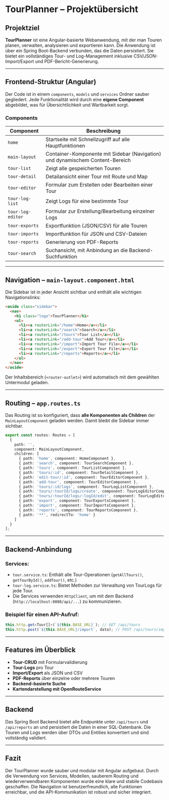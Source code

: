 #  TourPlanner – Projektübersicht

##  Projektziel

**TourPlanner** ist eine Angular-basierte Webanwendung, mit der man Touren planen, verwalten, analysieren und exportieren kann. Die Anwendung ist über ein Spring Boot-Backend verbunden, das die Daten persistiert. Sie bietet ein vollständiges Tour- und Log-Management inklusive CSV/JSON-Import/Export und PDF-Bericht-Generierung.

---

## Frontend-Struktur (Angular)

Der Code ist in einem `components`, `models` und `services` Ordner sauber gegliedert. Jede Funktionalität wird durch eine **eigene Component** abgebildet, was für Übersichtlichkeit und Wartbarkeit sorgt.

### Components

| Component                | Beschreibung                                                                 |
|--------------------------|------------------------------------------------------------------------------|
| `home`                   | Startseite mit Schnellzugriff auf alle Hauptfunktionen                       |
| `main-layout`            | Container-Komponente mit Sidebar (Navigation) und dynamischem Content-Bereich |
| `tour-list`              | Zeigt alle gespeicherten Touren                                              |
| `tour-detail`            | Detailansicht einer Tour mit Route und Map                                   |
| `tour-editor`            | Formular zum Erstellen oder Bearbeiten einer Tour                            |
| `tour-log-list`          | Zeigt Logs für eine bestimmte Tour                                           |
| `tour-log-editor`        | Formular zur Erstellung/Bearbeitung einzelner Logs                           |
| `tour-exports`           | Exportfunktion (JSON/CSV) für alle Touren                                    |
| `tour-imports`           | Importfunktion für JSON und CSV-Dateien                                      |
| `tour-reports`           | Generierung von PDF-Reports                                                  |
| `tour-search`            | Suchansicht, mit Anbindung an die Backend-Suchfunktion                       |

---

## Navigation – `main-layout.component.html`

Die Sidebar ist in jeder Ansicht sichtbar und enthält alle wichtigen Navigationslinks:

```html
<aside class="sidebar">
  <nav>
    <h1 class="logo">TourPlanner</h1>
    <ul>
      <li><a routerLink="/home">Home</a></li>
      <li><a routerLink="/search">Search</a></li>
      <li><a routerLink="/tours">Tour List</a></li>
      <li><a routerLink="/add-tour">Add Tour</a></li>
      <li><a routerLink="/import">Import Tour File</a></li>
      <li><a routerLink="/export">Export Tour File</a></li>
      <li><a routerLink="/reports">Reports</a></li>
    </ul>
  </nav>
</aside>
```

Der Inhaltsbereich (`<router-outlet>`) wird automatisch mit dem gewählten Untermodul geladen.

---

## Routing – `app.routes.ts`

Das Routing ist so konfiguriert, dass **alle Komponenten als Children** der `MainLayoutComponent` geladen werden. Damit bleibt die Sidebar immer sichtbar.

```ts
export const routes: Routes = [
  {
    path: '',
    component: MainLayoutComponent,
    children: [
      { path: 'home', component: HomeComponent },
      { path: 'search', component: TourSearchComponent },
      { path: 'tours', component: TourListComponent },
      { path: 'tours/:id', component: TourDetailComponent },
      { path: 'edit-tour/:id', component: TourEditorComponent },
      { path: 'add-tour', component: TourEditorComponent },
      { path: 'tours/:id/logs', component: TourLogListComponent },
      { path: 'tours/:tourId/logs/create', component: TourLogEditorComponent },
      { path: 'tours/:tourId/logs/:logId/edit', component: TourLogEditorComponent },
      { path: 'export', component: TourExportsComponent },
      { path: 'import', component: TourImportsComponent },
      { path: 'reports', component: TourReportsComponent },
      { path: '**', redirectTo: 'home' }
    ]
  }
];
```

---

## Backend-Anbindung

### Services:

- `tour.service.ts`: Enthält alle Tour-Operationen (`getAllTours()`, `getTourById()`, `addTour()`, etc.)
- `tour-log.service.ts`: Bietet Methoden zur Verwaltung von TourLogs für jede Tour.
- Die Services verwenden `HttpClient`, um mit dem Backend (`http://localhost:8080/api/...`) zu kommunizieren.

### Beispiel für einen API-Aufruf:

```ts
this.http.get<Tour[]>(`${this.BASE_URL}`); // GET /api/tours
this.http.post(`${this.BASE_URL}/import`, data); // POST /api/tours/import
```

---

##  Features im Überblick

-  **Tour-CRUD** mit Formularvalidierung
-  **Tour-Logs** pro Tour
-  **Import/Export** als JSON und CSV
-  **PDF-Reports** über einzelne oder mehrere Touren
-  **Backend-basierte Suche**
-  **Kartendarstellung mit OpenRouteService**

---

##  Backend

Das Spring Boot Backend bietet alle Endpunkte unter `/api/tours` und `/api/reports` an und persistiert die Daten in einer SQL-Datenbank. Die Touren und Logs werden über DTOs und Entities konvertiert und sind vollständig validiert.

---

##  Fazit

Der TourPlanner wurde sauber und modular mit Angular aufgebaut. Durch die Verwendung von Services, Modellen, sauberem Routing und wiederverwendbaren Komponenten wurde eine klare und stabile Codebasis geschaffen. Die Navigation ist benutzerfreundlich, alle Funktionen erreichbar, und die API-Kommunikation ist robust und sicher integriert.

